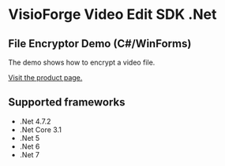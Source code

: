 ﻿# VisioForge Video Edit SDK .Net

## File Encryptor Demo (C#/WinForms)

The demo shows how to encrypt a video file.

[Visit the product page.](https://www.visioforge.com/video-edit-sdk-net)

## Supported frameworks

* .Net 4.7.2
* .Net Core 3.1
* .Net 5
* .Net 6
* .Net 7